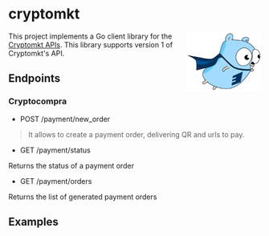 # cryptomkt

<img align="right" width="150" src="gopher.png">


This project implements a Go client library for the [Cryptomkt APIs](https://developers.cryptomkt.com).
This library supports version 1 of Cryptomkt's API.

## Endpoints

### Cryptocompra

- POST /payment/new_order
>It allows to create a payment order, delivering QR and urls to pay.

- GET /payment/status


Returns the status of a payment order

- GET /payment/orders


Returns the list of generated payment orders

## Examples